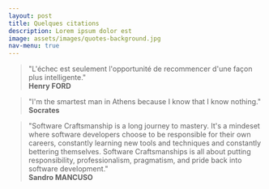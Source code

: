 ```yaml
---
layout: post
title: Quelques citations
description: Lorem ipsum dolor est
image: assets/images/quotes-background.jpg
nav-menu: true
---
```


<blockquote>"L'échec est seulement l'opportunité de recommencer d'une façon plus intelligente."<br/><strong>Henry FORD</strong></blockquote>

<blockquote>"I'm the smartest man in Athens because I know that I know nothing."<br/><strong>Socrates</strong></blockquote>

<blockquote>"Software Craftsmanship is a long journey to mastery. It's a mindeset where software developers choose to be responsible for their own careers, constantly learning new tools and techniques and constantly bettering themselves. Software Craftsmanships is all about putting responsibility, professionalism, pragmatism, and pride back into software development."<br/><strong>Sandro MANCUSO</strong></blockquote>
